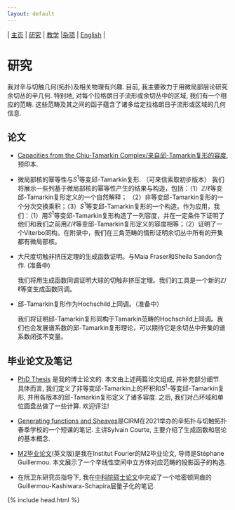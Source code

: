 ```yaml
---
layout: default
---
```



| [主页](index-ch.md)  | [研究](research-ch.md)    | [教学](teaching-ch.md)         |[杂项](miscellaneous-ch.md) | [English](research-en.md) |


# 研究

我对辛与切触几何(拓扑)及相关物理有兴趣. 目前, 我主要致力于用微局部层论研究余切丛的辛几何. 特别地, 对每个拉格朗日子流形或余切丛中的区域, 我们有一个相应的范畴. 这些范畴及其之间的函子蕴含了诸多给定拉格朗日子流形或区域的几何信息.

## 论文

- [Capacities from the Chiu-Tamarkin Complex/来自邱-Tamarkin复形的容度](https://arxiv.org/abs/2103.05143), 预印本. 
 
- 微局部核的幂等性与$S^1$等变邱-Tamarkin复形. （可来信索取初步版本）
  我们将展示一些列基于微局部核的幂等性产生的结果与构造，包括：（1）$\mathbb{Z}/\ell$等变邱-Tamarkin复形定义的一个自然解释； （2）非等变邱-Tamarkin复形的一个分次交换乘积；（3）$S^1$等变邱-Tamarkin复形的一个构造。作为应用，我们：（1）用$S^1$等变邱-Tamarkin复形构造了一列容度，并在一定条件下证明了他们和我们之前用$\mathbb{Z}/\ell$等变邱-Tamarkin复形定义的容度相等；（2）证明了一个Viterbo同构。在附录中，我们在三角范畴的情形证明余切丛中所有的开集都有微局部核。

   
- 大尺度切触非挤压定理的生成函数证明。与Maia Fraser和Sheila Sandon合作. (准备中)

  我们将用生成函数同调证明大球的切触非挤压定理。我们的工具是一个新的$\mathbb{Z}/\ell$等变生成函数同调。
  
- 邱-Tamarkin复形作为Hochschild上同调。（准备中）
   
  我们将证明邱-Tamarkin复形同构于Tamarkin范畴的Hochschild上同调。我们也会发展谱系数的邱-Tamarkin复形理论，可以期待它是余切丛中开集的谱系数闭弦不变量。
   
  
## 毕业论文及笔记

- [PhD Thesis](Files/PhD_Thesis.pdf) 是我的博士论文的. 本文由上述两篇论文组成, 并补充部分细节. 具体而言, 我们定义了非等变邱-Tamarkin上的杯积和$S^1$-等变邱-Tamarkin复形, 并用各版本的邱-Tamarkin复形定义了诸多容度. 之后, 我们对凸环域和单位圆盘丛做了一些计算. 欢迎评注!

- [Generating functions and Sheaves](Files/GF-Sheaves.pdf)是CIRM在2021举办的辛拓扑与切触拓扑春季学校的一个短课的笔记. 主讲Sylvain Courte, 主要介绍了生成函数和层论的基本概念.

- [M2毕业论文](Files/M2_thesis.pdf)(英文版)是我在Institut Fourier的M2毕业论文, 导师是Stéphane Guillermou. 本文展示了一个辛线性空间中立方体对应范畴的投影函子的构造.

- 在阮卫东研究员指导下, 我在[中科院硕士论文](Files/CAS_Thesis.pdf)中完成了一个哈密顿同痕的Guillermou-Kashiwara-Schapira层量子化的笔记.

{% include head.html %}
